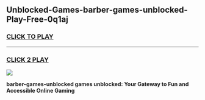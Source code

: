 
## Unblocked-Games-barber-games-unblocked-Play-Free-0q1aj
<h3>
<a href="https://premium76.site?title=barber-games-unblocked&ref=23A">CLICK TO PLAY</a></h3>
<hr>

<h3>
<a href="https://premium76.site?title=barber-games-unblocked&ref=23A">CLICK 2 PLAY</a>
  
</h3>

<a href="https://premium76.site?title=barber-games-unblocked&ref=23A"><img src="https://clearcache.store/games.png"></a>


**barber-games-unblocked games unblocked: Your Gateway to Fun and Accessible Online Gaming**
